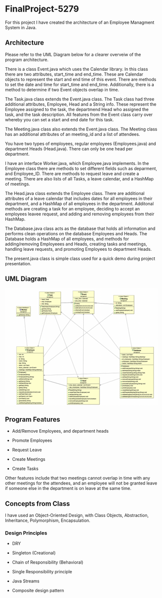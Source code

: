 # FinalProject-5279
For this project I have created the architecture of an Employee Managment System in Java. 

## Architecture
Please refer to the UML Diagram below for a clearer overveiw of the program architecture. 

There is a class Event.java which uses the Calendar library. In this class there are two attributes, start_time and end_time. These are Calendar objects to represent the start and end time of this event. There are methods to set the date and time for start_time and end_time. Additionally, there is a method to determine if two Event objects overlap in time. 

The Task.java class extends the Event.java class. The Task class had three additional attributes, Employee, Head and a String info. These represent the Employee assigned to the task, the departmend Head who assigned the task, and the task description. All features from the Event class carry over whereby you can set a start and end date for this task. 

The Meeting.java class also extends the Event.java class. The Meeting class has an additional attributes of an meeting_id and a list of attendees. 

You have two types of employees, regular employees (Employees.java) and department Heads (Head.java). There can only be one head per department. 

I have an interface Worker.java, which Employee.java implements. In the Employee class there are methods to set different fields such as deparment, and Employee_ID. There are methods to request leave and create a meeting. There are also lists of all Tasks, a leave calendar, and a HashMap of meetings. 

The Head.java class extends the Employee class. There are additional attributes of a leave calendar that includes dates for all employees in their department, and a HashMap of all employees in the department. Additonal methods are creating a task for an employee, deciding to accept an employees leavee request, and adding and removing employees from their HashMap. 

The Database.java class acts as the database that holds all information and performs clean operations on the database Employees and Heads. The Database holds a HashMap of all employees, and methods for adding/removing Employeees and Heads, creating tasks and meetings, handling leave requests, and promoting Employees to department Heads. 

The present.java class is simple class used for a quick demo during project presentation. 

## UML Diagram
![data](/images/UML_diagram.png)

## Program Features 
* Add/Remove Employees, and department heads

* Promote Employees

* Request Leave

* Create Meetings 

* Create Tasks

Other features include that two meetings cannot overlap in time with any other meetings for the attendees, and an employee will not be granted leave if someone else in the department is on leave at the same time. 

## Concepts from Class

I have used an Object-Oriented Design, with Class Objects, Abstraction, Inheritance, Polymorphism, Encapsulation. 

### Design Principles

* DRY 

* Singleton (Creational)

* Chain of Responsibility (Behavioral)

* Single Responsibility principle 

* Java Streams

* Composite design pattern 
